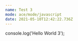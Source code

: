 ```yaml
---
name: Test 3
mode: ace/mode/javascript
date: 2021-05-10T12:42:22.736Z
---
```

console.log('Hello World 3');
